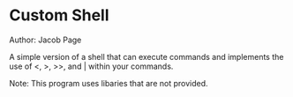 # Custom Shell

Author: Jacob Page

A simple version of a shell that can execute commands and implements the use of <, >, >>, and | within your commands.

Note: This program uses libaries that are not provided.
